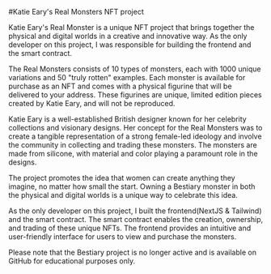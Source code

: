 #Katie Eary's Real Monsters NFT project

Katie Eary's Real Monster is a unique NFT project that brings together the physical and digital worlds in a creative and innovative way. As the only developer on this project, I was responsible for building the frontend and the smart contract.

The Real Monsters consists of 10 types of monsters, each with 1000 unique variations and 50 "truly rotten" examples. Each monster is available for purchase as an NFT and comes with a physical figurine that will be delivered to your address. These figurines are unique, limited edition pieces created by Katie Eary, and will not be reproduced.

Katie Eary is a well-established British designer known for her celebrity collections and visionary designs. Her concept for the Real Monsters was to create a tangible representation of a strong female-led ideology and involve the community in collecting and trading these monsters. The monsters are made from silicone, with material and color playing a paramount role in the designs.

The project promotes the idea that women can create anything they imagine, no matter how small the start. Owning a Bestiary monster in both the physical and digital worlds is a unique way to celebrate this idea.

As the only developer on this project, I built the frontend(NextJS & Tailwind) and the smart contract. The smart contract enables the creation, ownership, and trading of these unique NFTs. The frontend provides an intuitive and user-friendly interface for users to view and purchase the monsters.

Please note that the Bestiary project is no longer active and is available on GitHub for educational purposes only.
